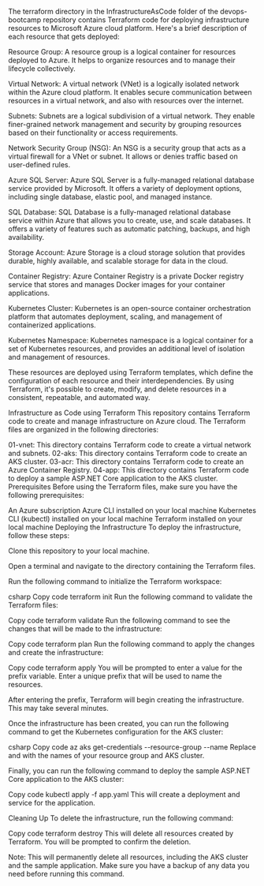 The terraform directory in the InfrastructureAsCode folder of the devops-bootcamp repository contains Terraform code for deploying infrastructure resources to Microsoft Azure cloud platform. Here's a brief description of each resource that gets deployed:

Resource Group: A resource group is a logical container for resources deployed to Azure. It helps to organize resources and to manage their lifecycle collectively.

Virtual Network: A virtual network (VNet) is a logically isolated network within the Azure cloud platform. It enables secure communication between resources in a virtual network, and also with resources over the internet.

Subnets: Subnets are a logical subdivision of a virtual network. They enable finer-grained network management and security by grouping resources based on their functionality or access requirements.

Network Security Group (NSG): An NSG is a security group that acts as a virtual firewall for a VNet or subnet. It allows or denies traffic based on user-defined rules.

Azure SQL Server: Azure SQL Server is a fully-managed relational database service provided by Microsoft. It offers a variety of deployment options, including single database, elastic pool, and managed instance.

SQL Database: SQL Database is a fully-managed relational database service within Azure that allows you to create, use, and scale databases. It offers a variety of features such as automatic patching, backups, and high availability.

Storage Account: Azure Storage is a cloud storage solution that provides durable, highly available, and scalable storage for data in the cloud.

Container Registry: Azure Container Registry is a private Docker registry service that stores and manages Docker images for your container applications.

Kubernetes Cluster: Kubernetes is an open-source container orchestration platform that automates deployment, scaling, and management of containerized applications.

Kubernetes Namespace: Kubernetes namespace is a logical container for a set of Kubernetes resources, and provides an additional level of isolation and management of resources.

These resources are deployed using Terraform templates, which define the configuration of each resource and their interdependencies. By using Terraform, it's possible to create, modify, and delete resources in a consistent, repeatable, and automated way.



Infrastructure as Code using Terraform
This repository contains Terraform code to create and manage infrastructure on Azure cloud. The Terraform files are organized in the following directories:

01-vnet: This directory contains Terraform code to create a virtual network and subnets.
02-aks: This directory contains Terraform code to create an AKS cluster.
03-acr: This directory contains Terraform code to create an Azure Container Registry.
04-app: This directory contains Terraform code to deploy a sample ASP.NET Core application to the AKS cluster.
Prerequisites
Before using the Terraform files, make sure you have the following prerequisites:

An Azure subscription
Azure CLI installed on your local machine
Kubernetes CLI (kubectl) installed on your local machine
Terraform installed on your local machine
Deploying the Infrastructure
To deploy the infrastructure, follow these steps:

Clone this repository to your local machine.

Open a terminal and navigate to the directory containing the Terraform files.

Run the following command to initialize the Terraform workspace:

csharp
Copy code
terraform init
Run the following command to validate the Terraform files:

Copy code
terraform validate
Run the following command to see the changes that will be made to the infrastructure:

Copy code
terraform plan
Run the following command to apply the changes and create the infrastructure:

Copy code
terraform apply
You will be prompted to enter a value for the prefix variable. Enter a unique prefix that will be used to name the resources.

After entering the prefix, Terraform will begin creating the infrastructure. This may take several minutes.

Once the infrastructure has been created, you can run the following command to get the Kubernetes configuration for the AKS cluster:

csharp
Copy code
az aks get-credentials --resource-group <resource-group-name> --name <aks-cluster-name>
Replace <resource-group-name> and <aks-cluster-name> with the names of your resource group and AKS cluster.

Finally, you can run the following command to deploy the sample ASP.NET Core application to the AKS cluster:

Copy code
kubectl apply -f app.yaml
This will create a deployment and service for the application.

Cleaning Up
To delete the infrastructure, run the following command:

Copy code
terraform destroy
This will delete all resources created by Terraform. You will be prompted to confirm the deletion.

Note: This will permanently delete all resources, including the AKS cluster and the sample application. Make sure you have a backup of any data you need before running this command.